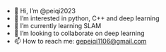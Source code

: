 - 👋 Hi, I’m @peiqi2023
- 👀 I’m interested in python, C++ and deep learning
- 🌱 I’m currently learning SLAM
- 💞️ I’m looking to collaborate on deep learning
- 📫 How to reach me: gepeiqi1106@gmail.com

<!---
peiqi2023/peiqi2023 is a ✨ special ✨ repository because its `README.md` (this file) appears on your GitHub profile.
You can click the Preview link to take a look at your changes.
--->

